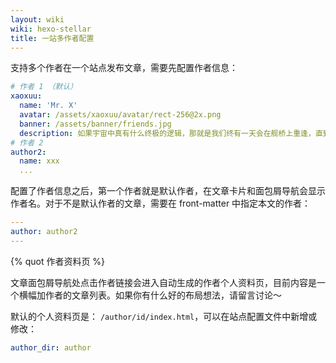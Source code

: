 ```yaml
---
layout: wiki
wiki: hexo-stellar
title: 一站多作者配置
---
```


支持多个作者在一个站点发布文章，需要先配置作者信息：

```yaml blog/source/_data/authors.yml
# 作者 1 （默认）
xaoxuu:
  name: 'Mr. X'
  avatar: /assets/xaoxuu/avatar/rect-256@2x.png
  banner: /assets/banner/friends.jpg
  description: 如果宇宙中真有什么终极的逻辑，那就是我们终有一天会在舰桥上重逢，直到生命终结。
# 作者 2
author2:
  name: xxx
  ...
```

配置了作者信息之后，第一个作者就是默认作者，在文章卡片和面包屑导航会显示作者名。对于不是默认作者的文章，需要在 front-matter 中指定本文的作者：

```yaml blog/source/_posts/xxx.md
---
author: author2
---
```

{% quot 作者资料页 %}

文章面包屑导航处点击作者链接会进入自动生成的作者个人资料页，目前内容是一个横幅加作者的文章列表。如果你有什么好的布局想法，请留言讨论～

默认的个人资料页是： `/author/id/index.html`，可以在站点配置文件中新增或修改：

```yaml blog/_config.yml
author_dir: author
```
